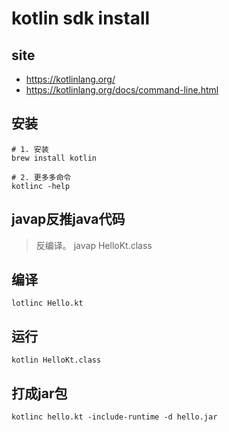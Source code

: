 # kotlin sdk install


## site
- https://kotlinlang.org/
- https://kotlinlang.org/docs/command-line.html

## 安装
```shell
# 1. 安装
brew install kotlin

# 2. 更多多命令
kotlinc -help
```


## javap反推java代码
> 反编译。
javap HelloKt.class

## 编译
```shell
lotlinc Hello.kt 
```

## 运行
```shell
kotlin HelloKt.class
```

## 打成jar包
```shell
kotlinc hello.kt -include-runtime -d hello.jar
```
